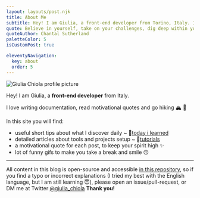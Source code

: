 ```yaml
---
layout: layouts/post.njk
title: About Me
subtitle: Hey! I am Giulia, a front-end developer from Torino, Italy. In this blog, I collect all the useful snippets and tips I learn day-to-day.
quote: Believe in yourself, take on your challenges, dig deep within yourself to conquer fears. Never let anyone bring you down. You got to keep going.
quoteAuthor: Chantal Sutherland
paletteColor: 5
isCustomPost: true

eleventyNavigation:
  key: about
  order: 5
---
```


<img class="s-profile-picture" src="https://res.cloudinary.com/giuliachiola/image/upload/w_400,f_auto/v1609412712/super-blog/giulia-collombardo_CR_rzylax.jpg" alt="Giulia Chiola profile picture">

Hey! I am Giulia,
a **front-end developer** from Italy.

I love writing documentation, read motivational quotes and go hiking 🏔 🥾

In this site you will find:
- useful short tips about what I discover daily ~ 📕[today i learned](/)
- detailed articles about tools and projects setup ~ 📘[tutorials](/tutorials)
- a motivational quote for each post, to keep your spirit high ✨
- lot of funny gifs to make you take a break and smile 🙃

<hr>

All content in this blog is open-source and accessible [in this repository](https://github.com/giuliachiola/super-blog-content), so if you find a typo or incorrect explanations (I tried my best with the English language, but I am still learning 😇), please open an issue/pull-request, or DM me at Twitter <a href="https://twitter.com/giulia_chiola">@giulia_chiola</a> **Thank you!**
